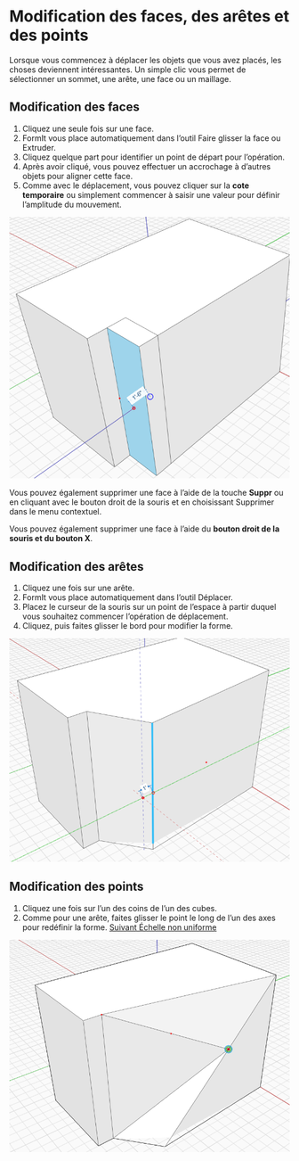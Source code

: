 # Modification des faces, des arêtes et des points

Lorsque vous commencez à déplacer les objets que vous avez placés, les choses deviennent intéressantes. Un simple clic vous permet de sélectionner un sommet, une arête, une face ou un maillage.

## Modification des faces

1. Cliquez une seule fois sur une face.
2. FormIt vous place automatiquement dans l’outil Faire glisser la face ou Extruder.
3. Cliquez quelque part pour identifier un point de départ pour l’opération.
4. Après avoir cliqué, vous pouvez effectuer un accrochage à d’autres objets pour aligner cette face.
5. Comme avec le déplacement, vous pouvez cliquer sur la **cote temporaire** ou simplement commencer à saisir une valeur pour définir l’amplitude du mouvement.

<img src="../.gitbook/assets/modify.png" alt="" data-size="original">

Vous pouvez également supprimer une face à l’aide de la touche **Suppr** ou en cliquant avec le bouton droit de la souris et en choisissant Supprimer dans le menu contextuel.

Vous pouvez également supprimer une face à l’aide du **bouton droit de la souris et du bouton X**.

## Modification des arêtes

1. Cliquez une fois sur une arête.
2. FormIt vous place automatiquement dans l’outil Déplacer.
3. Placez le curseur de la souris sur un point de l’espace à partir duquel vous souhaitez commencer l’opération de déplacement.
4. Cliquez, puis faites glisser le bord pour modifier la forme.

![](../.gitbook/assets/modify2.png)

## Modification des points

1. Cliquez une fois sur l’un des coins de l’un des cubes.
2. Comme pour une arête, faites glisser le point le long de l’un des axes pour redéfinir la forme. [Suivant Échelle non uniforme](broken-reference)

![](<../.gitbook/assets/modify3 (1).png>)
